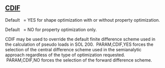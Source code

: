## [CDIF](https://help.hexagonmi.com/bundle/MSC_Nastran_2022.4/page/Nastran_Combined_Book/qrg/parameters/TOC.CDIF.xhtml)

Default    = YES for shape optimization with or without property optimization. 
 
 
Default    = NO for property optimization only.

CDIF may be used to override the default finite difference scheme used in the calculation of pseudo loads in SOL 200.  PARAM,CDIF,YES forces the selection of the central difference scheme used in the semianalytic approach regardless of the type of optimization requested.  PARAM,CDIF,NO forces the selection of the forward difference scheme.

